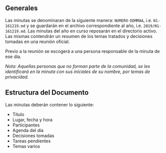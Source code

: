 ## Generales

Las minutas se denominaran de la siguiente manera: `NUMERO-DDMMAA`, i.e. `N1-161219.md` y se guardarán en el archivo correspondiente al año, i.e. `2019/N1-161219.md`. Las minutas del año en curso reposarán en el directorio activo. Las mismas contendrán un resumen de los temas tratados y decisiones tomadas en una reunión oficial.

Previo a la reunión se escogerá a una persona responsable de la minuta de ese día.

*Nota: Aquellas personas que no forman parte de la comunidad, se les identificará en la minuta con sus iniciales de su nombre, por temas de privacidad.*



## Estructura del Documento

Las minutas deberán contener lo siguiente:

- Título
- Lugar, fecha y hora
- Participantes
- Agenda del día
- Decisiones tomadas
- Tareas pendientes
- Temas varios
